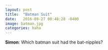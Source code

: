 ```yaml
---
layout: post
title:  "Batman Suit"
date:   2016-09-27 00:48:28 -0400
image: batman.jpg
categories: haha
---
```


**Simon**: Which batman suit had the bat-nipples?
